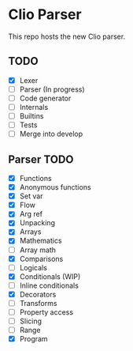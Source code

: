 # Clio Parser

This repo hosts the new Clio parser.

## TODO

- [X] Lexer
- [ ] Parser (In progress)
- [ ] Code generator
- [ ] Internals
- [ ] Builtins
- [ ] Tests
- [ ] Merge into develop

## Parser TODO

- [X] Functions
- [X] Anonymous functions
- [X] Set var
- [X] Flow
- [X] Arg ref
- [X] Unpacking
- [X] Arrays
- [X] Mathematics
- [ ] Array math
- [X] Comparisons
- [ ] Logicals
- [X] Conditionals (WIP)
- [ ] Inline conditionals
- [X] Decorators
- [ ] Transforms
- [ ] Property access
- [ ] Slicing
- [ ] Range
- [X] Program